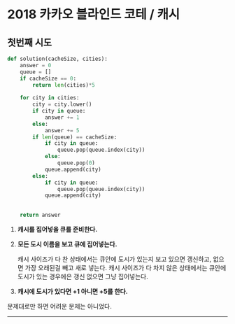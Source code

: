 # 2018 카카오 블라인드 코테 / 캐시

## 첫번째 시도

```python
def solution(cacheSize, cities):
    answer = 0
    queue = []
    if cacheSize == 0:
        return len(cities)*5
    
    for city in cities:
        city = city.lower()
        if city in queue:
            answer += 1
        else:
            answer += 5
        if len(queue) == cacheSize:
            if city in queue:
                queue.pop(queue.index(city))
            else:
                queue.pop(0)
            queue.append(city)
        else:
            if city in queue:
                queue.pop(queue.index(city))
            queue.append(city)
            
    
    return answer
```

1. __캐시를  집어넣을 큐를 준비한다.__

2. __모든 도시 이름을 보고 큐에 집어넣는다.__

   캐시 사이즈가 다 찬 상태에서는 큐안에 도시가 있는지 보고 있으면 갱신하고, 없으면 가장 오래된걸 빼고 새로 넣는다.
   캐시 사이즈가 다 차지 않은 상태에서는 큐안에 도시가 있는 경우에은 갱신 없으면 그냥 집어넣는다.

3. __캐시에 도시가 있다면 +1 아니면 +5를 한다.__



문제대로만 하면 어려운 문제는 아니었다.





___

